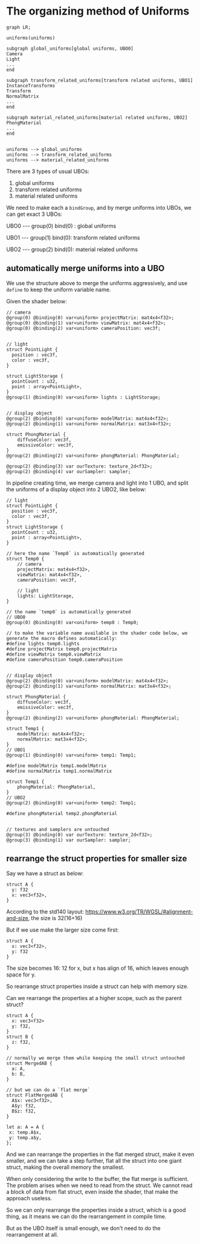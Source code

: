 # The organizing method of Uniforms

```mermaid
graph LR;

uniforms(uniforms)

subgraph global_uniforms[global uniforms, UBO0]
Camera
Light
...
end

subgraph transform_related_uniforms[transform related uniforms, UBO1]
InstanceTransforms
Transform
NormalMatrix
...
end

subgraph material_related_uniforms[material related uniforms, UBO2]
PhongMaterial
...
end


uniforms --> global_uniforms
uniforms --> transform_related_uniforms
uniforms --> material_related_uniforms

```

There are 3 types of usual UBOs:

1. global uniforms
2. transform related uniforms
3. material related uniforms

We need to make each a `bindGroup`, and by merge uniforms into UBOs, we can get exact 3 UBOs:

UBO0 --- group(0) bind(0) : global uniforms

UBO1 --- group(1) bind(0): transform related uniforms

UBO2 --- group(2) bind(0): material related uniforms

## automatically merge uniforms into a UBO

We use the structure above to merge the uniforms aggressively, and use `define` to keep the uniform variable name.

Given the shader below:

```wgsl
// camera
@group(0) @binding(0) var<uniform> projectMatrix: mat4x4<f32>;
@group(0) @binding(1) var<uniform> viewMatrix: mat4x4<f32>;
@group(0) @binding(2) var<uniform> cameraPosition: vec3f;


// light
struct PointLight {
  position : vec3f,
  color : vec3f,
}

struct LightStorage {
  pointCount : u32,
  point : array<PointLight>,
}
@group(1) @binding(0) var<uniform> lights : LightStorage;


// display object
@group(2) @binding(0) var<uniform> modelMatrix: mat4x4<f32>;
@group(2) @binding(1) var<uniform> normalMatrix: mat3x4<f32>;

struct PhongMaterial {
    diffuseColor: vec3f,
    emissiveColor: vec3f,
}
@group(2) @binding(2) var<uniform> phongMaterial: PhongMaterial;

@group(2) @binding(3) var ourTexture: texture_2d<f32>;
@group(2) @binding(4) var ourSampler: sampler;
```

In pipeline creating time, we merge camera and light into 1 UBO, and split the uniforms of a display object into 2 UBO2, like below:

```wgsl
// light
struct PointLight {
  position : vec3f,
  color : vec3f,
}
struct LightStorage {
  pointCount : u32,
  point : array<PointLight>,
}

// here the name `Temp0` is automatically generated
struct Temp0 {
    // camera
    projectMatrix: mat4x4<f32>,
    viewMatrix: mat4x4<f32>,
    cameraPosition: vec3f,
    
    // light
    lights: LightStorage,
}

// the name `temp0` is automatically generated
// UBO0
@group(0) @binding(0) var<uniform> temp0 : Temp0;

// to make the variable name available in the shader code below, we generate the macro defines automatically:
#define lights temp0.lights
#define projectMatrix temp0.projectMatrix
#define viewMatrix temp0.viewMatrix
#define cameraPosition temp0.cameraPosition


// display object
@group(2) @binding(0) var<uniform> modelMatrix: mat4x4<f32>;
@group(2) @binding(1) var<uniform> normalMatrix: mat3x4<f32>;

struct PhongMaterial {
    diffuseColor: vec3f,
    emissiveColor: vec3f,
}
@group(2) @binding(2) var<uniform> phongMaterial: PhongMaterial;

struct Temp1 {
    modelMatrix: mat4x4<f32>;
    normalMatrix: mat3x4<f32>;
}
// UBO1
@group(1) @binding(0) var<uniform> temp1: Temp1;

#define modelMatrix temp1.modelMatrix
#define normalMatrix temp1.normalMatrix

struct Temp1 {
    phongMaterial: PhongMaterial,
}
// UBO2
@group(2) @binding(0) var<uniform> temp2: Temp1;

#define phongMaterial temp2.phongMaterial


// textures and samplers are untouched
@group(3) @binding(0) var ourTexture: texture_2d<f32>;
@group(3) @binding(1) var ourSampler: sampler;
```

## rearrange the struct properties for smaller size

Say we have a struct as below:

```wgsl
struct A {
  y: f32
  x: vec3<f32>,
}
```

According to the std140 layout: https://www.w3.org/TR/WGSL/#alignment-and-size, the size is 32(16+16)

But if we use make the larger size come first:

```wgsl
struct A {
  x: vec3<f32>,
  y: f32
}
```

The size becomes 16: 12 for x, but x has align of 16, which leaves enough space for y.

So rearrange struct properties inside a struct can help with memory size.

Can we rearrange the properties at a higher scope, such as the parent struct?

```wgsl
struct A {
  x: vec3<f32>
  y: f32,
}
struct B {
  z: f32,
}

// normally we merge them while keeping the small struct untouched 
struct MergedAB {
  a: A,
  b: B,
}

// but we can do a `flat merge`
struct FlatMergedAB {
  A$x: vec3<f32>,
  A$y: f32,
  B$z: f32, 
}

let a: A = A {
 x: temp.A$x,
 y: temp.a$y, 
};
```

And we can rearrange the properties in the flat merged struct, make it even smaller, and we can take a step further, flat all the struct into one giant struct, making the overall memory the smallest.

When only considering the write to the buffer, the flat merge is sufficient. The problem arises when we need to read from the struct. We cannot read a block of data from flat struct, even inside the shader, that make the approach useless.

So we can only rearrange the properties inside a struct, which is a good thing, as it means we can do the rearrangement in compile time.

But as the UBO itself is small enough, we don't need to do the rearrangement at all. 
